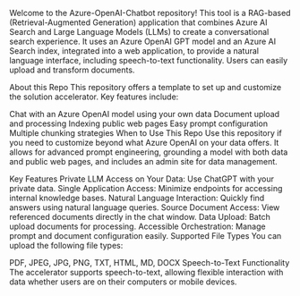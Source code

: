Welcome to the Azure-OpenAI-Chatbot repository! This tool is a RAG-based (Retrieval-Augmented Generation) application that combines Azure AI Search and Large Language Models (LLMs) to create a conversational search experience. It uses an Azure OpenAI GPT model and an Azure AI Search index, integrated into a web application, to provide a natural language interface, including speech-to-text functionality. Users can easily upload and transform documents.

About this Repo
This repository offers a template to set up and customize the solution accelerator. Key features include:

Chat with an Azure OpenAI model using your own data
Document upload and processing
Indexing public web pages
Easy prompt configuration
Multiple chunking strategies
When to Use This Repo
Use this repository if you need to customize beyond what Azure OpenAI on your data offers. It allows for advanced prompt engineering, grounding a model with both data and public web pages, and includes an admin site for data management.

Key Features
Private LLM Access on Your Data: Use ChatGPT with your private data.
Single Application Access: Minimize endpoints for accessing internal knowledge bases.
Natural Language Interaction: Quickly find answers using natural language queries.
Source Document Access: View referenced documents directly in the chat window.
Data Upload: Batch upload documents for processing.
Accessible Orchestration: Manage prompt and document configuration easily.
Supported File Types
You can upload the following file types:

PDF, JPEG, JPG, PNG, TXT, HTML, MD, DOCX
Speech-to-Text Functionality
The accelerator supports speech-to-text, allowing flexible interaction with data whether users are on their computers or mobile devices.

